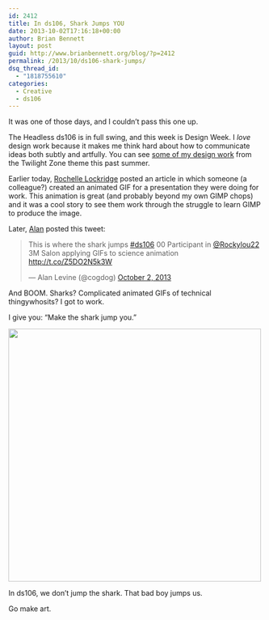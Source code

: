 ```yaml
---
id: 2412
title: In ds106, Shark Jumps YOU
date: 2013-10-02T17:16:18+00:00
author: Brian Bennett
layout: post
guid: http://www.brianbennett.org/blog/?p=2412
permalink: /2013/10/ds106-shark-jumps/
dsq_thread_id:
  - "1818755610"
categories:
  - Creative
  - ds106
---
```

It was one of those days, and I couldn&#8217;t pass this one up. 

The Headless ds106 is in full swing, and this week is Design Week. I _love_ design work because it makes me think hard about how to communicate ideas both subtly and artfully. You can see [some of my design work](http://blog.ohheybrian.com/tag/designassignments/) from the Twilight Zone theme this past summer.

Earlier today, [Rochelle Lockridge](http://www.twitter.com/rockylou22) posted an article in which someone (a colleague?) created an animated GIF for a presentation they were doing for work. This animation is great (and probably beyond my own GIMP chops) and it was a cool story to see them work through the struggle to learn GIMP to produce the image.

Later, [Alan](http://www.twitter.com/cogdog) posted this tweet:

<blockquote class="twitter-tweet" data-partner="tweetdeck">
  <p>
    This is where the shark jumps <a href="https://twitter.com/search?q=%23ds106&src=hash">#ds106</a> 00 Participant in <a href="https://twitter.com/Rockylou22">@Rockylou22</a> 3M Salon applying GIFs to science animation <a href="http://t.co/Z5DO2N5k3W">http://t.co/Z5DO2N5k3W</a>
  </p>
  
  <p>
    &mdash; Alan Levine (@cogdog) <a href="https://twitter.com/cogdog/statuses/385500887570857984">October 2, 2013</a>
  </p>
</blockquote>



And BOOM. Sharks? Complicated animated GIFs of technical thingywhosits? I got to work.

I give you: &#8220;Make the shark jump you.&#8221;

<img src="http://ohheybrian.com/images/sharkjump.gif" style="height:500px;width:auto;" class="aligncenter" />

In ds106, we don&#8217;t jump the shark. That bad boy jumps us.

Go make art.